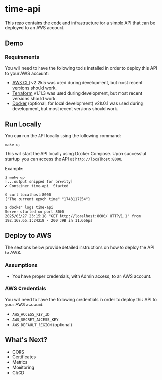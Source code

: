 # time-api
This repo contains the code and infrastructure for a simple API that can be deployed to an AWS account.

## Demo

### Requirements
You will need to have the following tools installed in order to deploy this API to your AWS account:
- [AWS CLI](https://docs.aws.amazon.com/cli/latest/userguide/getting-started-install.html) v2.25.5 was used during development, but most recent versions should work.
- [Terraform](https://developer.hashicorp.com/terraform/tutorials/aws-get-started/install-cli) v1.11.3 was used during development, but most recent versions should work.
- [Docker](https://docs.docker.com/get-docker/) (optional, for local development) v28.0.1 was used during development, but most recent versions should work.

## Run Locally
You can run the API locally using the following command:
```
make up
```
This will start the API locally using Docker Compose. Upon successful startup, you can access the API at `http://localhost:8000`.

Example:
```
$ make up
[...output snipped for brevity]
✔ Container time-api  Started

$ curl localhost:8000
{"The current epoch time":"1743117154"}

$ docker logs time-api
Server started on port 8000
2025/03/27 23:15:18 "GET http://localhost:8000/ HTTP/1.1" from 192.168.65.1:24218 - 200 39B in 11.666µs
```


## Deploy to AWS
The sections below provide detailed instructions on how to deploy the API to AWS.

### Assumptions
- You have proper credentials, with Admin access, to an AWS account.


### AWS Credentials
You will need to have the following credentials in order to deploy this API to your AWS account:
- `AWS_ACCESS_KEY_ID`
- `AWS_SECRET_ACCESS_KEY`
- `AWS_DEFAULT_REGION` (optional)

## What's Next?
- CORS
- Certificates
- Metrics
- Monitoring
- CI/CD

